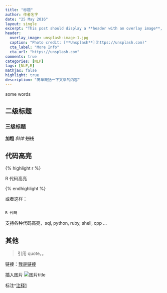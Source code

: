 ```yaml
---
title: "标题"
author: 作者名字
date: "25 May 2016"
layout: single
excerpt: "This post should display a **header with an overlay image**, if the theme supports it."
header:
  overlay_image: unsplash-image-1.jpg
  caption: "Photo credit: [**Unsplash**](https://unsplash.com)"
  cta_label: "More Info"
  cta_url: "https://unsplash.com"
comments: true
categories: [NLP]
tags: [NLP,R]
mathjax: false
highlight: true
description: "简单概括一下文章的内容"
---
```


some words

## 二级标题

### 三级标题

**加粗**  *斜体*  ~~划线~~

## 代码高亮

{% highlight r %}

R 代码高亮

{% endhighlight %}

或者这样： 

```r

R 代码
```

支持各种代码高亮，sql, python, ruby, shell, cpp ...

## 其他

> 引用 quote。。

链接：[我是链接](http://...)

插入图片  ![图片title](图片地址链接)

标注^[注释1]

[注释1]: 随便写点东西，也可以是链接。

